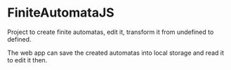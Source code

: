 # FiniteAutomataJS

Project to create finite automatas, edit it, transform it from
undefined to defined.

The web app can save the created automatas into local storage
and read it to edit it then.